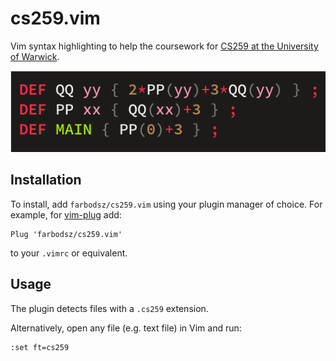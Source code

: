 # cs259.vim

Vim syntax highlighting to help the coursework for 
[CS259 at the University of Warwick](https://warwick.ac.uk/fac/sci/dcs/teaching/modules/cs259/).

![](https://github.com/farbodsz/cs259.vim/raw/master/demo.png?raw=true)

## Installation

To install, add `farbodsz/cs259.vim` using your plugin manager of choice. For
example, for [vim-plug](https://github.com/junegunn/vim-plug) add:

```viml
Plug 'farbodsz/cs259.vim'
```

to your `.vimrc` or equivalent.

## Usage

The plugin detects files with a `.cs259` extension.

Alternatively, open any file (e.g. text file) in Vim and run:

```
:set ft=cs259
```

